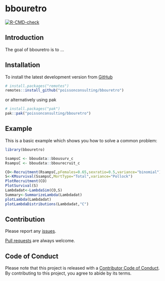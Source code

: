 
<!-- README.md is generated from README.Rmd. Please edit that file -->

# bbouretro

<!-- badges: start -->

[![R-CMD-check](https://github.com/poissonconsulting/bbouretro/actions/workflows/R-CMD-check.yaml/badge.svg)](https://github.com/poissonconsulting/bbouretro/actions/workflows/R-CMD-check.yaml)
<!-- badges: end -->

## Introduction

The goal of bbouretro is to …

## Installation

To install the latest development version from
[GitHub](https://github.com/poissonconsulting/bbouretro)

``` r
# install.packages("remotes")
remotes::install_github("poissonconsulting/bbouretro")
```

or alternatively using pak

``` r
# install.packages("pak")
pak::pak("poissonconsulting/bbouretro")
```

## Example

This is a basic example which shows you how to solve a common problem:

``` r
library(bbouretro)

SsampsC <- bboudata::bbousurv_c
RsampsC <- bboudata::bbourecruit_c

CO<-Recruitment(RsampsC,pFemales=0.65,sexratio=0.5,variance="binomial") 
S<-KMsurvival(SsampsC,MortType="Total",variance="Pollock")
PlotRecruitment(CO)
PlotSurvival(S)
Lambdadat<-LambdaSim(CO,S)
Summary<-SummarizeLambda(Lambdadat)
plotLambda(Lambdadat)
plotLambdaDistributions(Lambdadat,"C")
```

## Contribution

Please report any
[issues](https://github.com/poissonconsulting/bbouretro/issues).

[Pull requests](https://github.com/poissonconsulting/bbouretro/pulls)
are always welcome.

## Code of Conduct

Please note that this project is released with a [Contributor Code of
Conduct](https://contributor-covenant.org/version/2/0/CODE_OF_CONDUCT.html).
By contributing to this project, you agree to abide by its terms.
